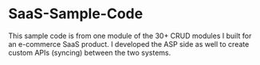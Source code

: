 # SaaS-Sample-Code

This sample code is from one module of the 30+ CRUD modules I built for an e-commerce SaaS product. I developed the ASP side as well to create custom APIs (syncing) between the two systems.
